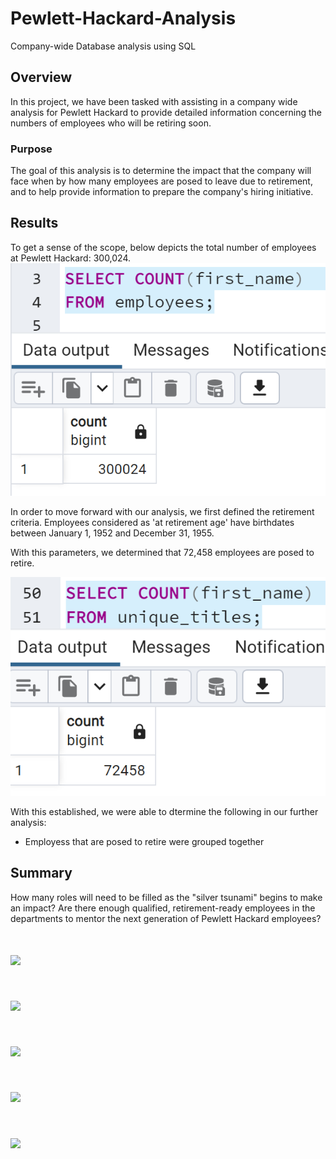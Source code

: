 # Pewlett-Hackard-Analysis
Company-wide Database analysis using SQL

## Overview
In this project, we have been tasked with assisting in a company wide analysis for Pewlett Hackard to provide detailed information concerning the numbers of employees who will be retiring soon. 

### Purpose
The goal of this analysis is to determine the impact that the company will face when by how many employees are posed to leave due to retirement, and to help provide information to prepare the company's hiring initiative. 

## Results
To get a sense of the scope, below depicts the total number of employees at Pewlett Hackard: 300,024.
![](https://github.com/chichi-ugo/Pewlett-Hackard-Analysis/blob/main/Images/tot_emps.PNG?raw=true)

In order to move forward with our analysis, we first defined the retirement criteria. Employees considered as 'at retirement age' have birthdates between January 1, 1952 and December 31, 1955.

With this parameters, we determined that 72,458 employees are posed to retire.

![](https://github.com/chichi-ugo/Pewlett-Hackard-Analysis/blob/main/Images/tot_retiring.PNG?raw=true)

With this established, we were able to dtermine the following in our further analysis:
- Employess that are posed to retire were grouped together 




## Summary
How many roles will need to be filled as the "silver tsunami" begins to make an impact?
Are there enough qualified, retirement-ready employees in the departments to mentor the next generation of Pewlett Hackard employees?


# ![](__?raw=true)
# ![](__?raw=true)
# ![](__?raw=true)
# ![](__?raw=true)
# ![](__?raw=true)
